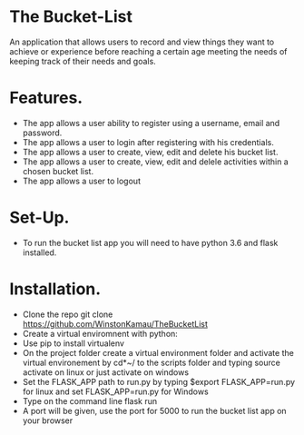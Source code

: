 # The Bucket-List
An application that allows users to record and view things they want to achieve or experience before reaching a certain age meeting the needs of keeping track of their needs and goals. 

# Features.
+ The app allows a user ability to register using a username, email and password.
+ The app allows a user to login after registering with his credentials.
+ The app allows a user to create, view, edit and delete his bucket list.
+ The app allows a user to create, view, edit and delele activities within a chosen bucket list.
+ The app allows a user to logout

# Set-Up.
+ To run the bucket list app you will need to have python 3.6 and flask installed.

# Installation.
+ Clone the repo git clone https://github.com/WinstonKamau/TheBucketList
+ Create a virtual enviromnent with python:
+ Use pip to install virtualenv
+ On the project folder create a virtual environment folder and activate the virtual environement by cd*~/ to the scripts folder and typing source activate on linux or just activate on windows
+ Set the FLASK_APP path to run.py by typing $export FLASK_APP=run.py for linux and set FLASK_APP=run.py for Windows
+ Type on the command line flask run
+ A port will be given, use the port for 5000 to run the bucket list app on your browser


